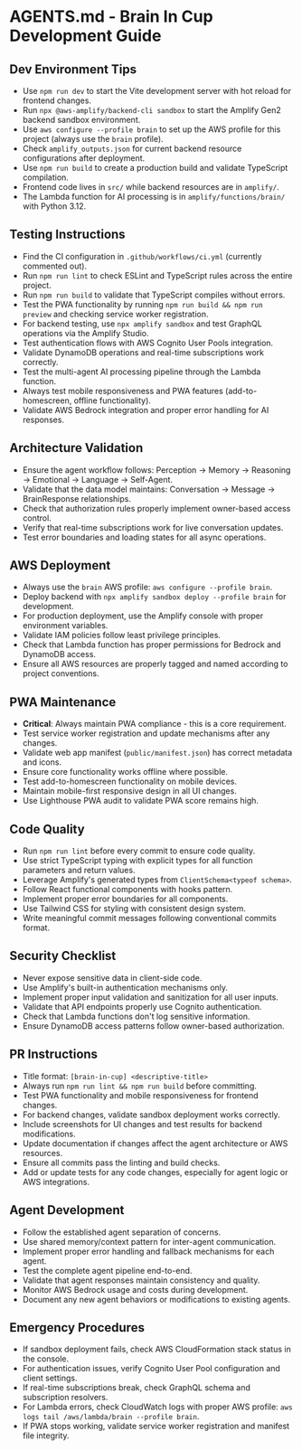# AGENTS.md - Brain In Cup Development Guide

## Dev Environment Tips
- Use `npm run dev` to start the Vite development server with hot reload for frontend changes.
- Run `npx @aws-amplify/backend-cli sandbox` to start the Amplify Gen2 backend sandbox environment.
- Use `aws configure --profile brain` to set up the AWS profile for this project (always use the `brain` profile).
- Check `amplify_outputs.json` for current backend resource configurations after deployment.
- Use `npm run build` to create a production build and validate TypeScript compilation.
- Frontend code lives in `src/` while backend resources are in `amplify/`.
- The Lambda function for AI processing is in `amplify/functions/brain/` with Python 3.12.

## Testing Instructions
- Find the CI configuration in `.github/workflows/ci.yml` (currently commented out).
- Run `npm run lint` to check ESLint and TypeScript rules across the entire project.
- Run `npm run build` to validate that TypeScript compiles without errors.
- Test the PWA functionality by running `npm run build && npm run preview` and checking service worker registration.
- For backend testing, use `npx amplify sandbox` and test GraphQL operations via the Amplify Studio.
- Test authentication flows with AWS Cognito User Pools integration.
- Validate DynamoDB operations and real-time subscriptions work correctly.
- Test the multi-agent AI processing pipeline through the Lambda function.
- Always test mobile responsiveness and PWA features (add-to-homescreen, offline functionality).
- Validate AWS Bedrock integration and proper error handling for AI responses.

## Architecture Validation
- Ensure the agent workflow follows: Perception → Memory → Reasoning → Emotional → Language → Self-Agent.
- Validate that the data model maintains: Conversation → Message → BrainResponse relationships.
- Check that authorization rules properly implement owner-based access control.
- Verify that real-time subscriptions work for live conversation updates.
- Test error boundaries and loading states for all async operations.

## AWS Deployment
- Always use the `brain` AWS profile: `aws configure --profile brain`.
- Deploy backend with `npx amplify sandbox deploy --profile brain` for development.
- For production deployment, use the Amplify console with proper environment variables.
- Validate IAM policies follow least privilege principles.
- Check that Lambda function has proper permissions for Bedrock and DynamoDB access.
- Ensure all AWS resources are properly tagged and named according to project conventions.

## PWA Maintenance
- **Critical**: Always maintain PWA compliance - this is a core requirement.
- Test service worker registration and update mechanisms after any changes.
- Validate web app manifest (`public/manifest.json`) has correct metadata and icons.
- Ensure core functionality works offline where possible.
- Test add-to-homescreen functionality on mobile devices.
- Maintain mobile-first responsive design in all UI changes.
- Use Lighthouse PWA audit to validate PWA score remains high.

## Code Quality
- Run `npm run lint` before every commit to ensure code quality.
- Use strict TypeScript typing with explicit types for all function parameters and return values.
- Leverage Amplify's generated types from `ClientSchema<typeof schema>`.
- Follow React functional components with hooks pattern.
- Implement proper error boundaries for all components.
- Use Tailwind CSS for styling with consistent design system.
- Write meaningful commit messages following conventional commits format.

## Security Checklist
- Never expose sensitive data in client-side code.
- Use Amplify's built-in authentication mechanisms only.
- Implement proper input validation and sanitization for all user inputs.
- Validate that API endpoints properly use Cognito authentication.
- Check that Lambda functions don't log sensitive information.
- Ensure DynamoDB access patterns follow owner-based authorization.

## PR Instructions
- Title format: `[brain-in-cup] <descriptive-title>`
- Always run `npm run lint && npm run build` before committing.
- Test PWA functionality and mobile responsiveness for frontend changes.
- For backend changes, validate sandbox deployment works correctly.
- Include screenshots for UI changes and test results for backend modifications.
- Update documentation if changes affect the agent architecture or AWS resources.
- Ensure all commits pass the linting and build checks.
- Add or update tests for any code changes, especially for agent logic or AWS integrations.

## Agent Development
- Follow the established agent separation of concerns.
- Use shared memory/context pattern for inter-agent communication.
- Implement proper error handling and fallback mechanisms for each agent.
- Test the complete agent pipeline end-to-end.
- Validate that agent responses maintain consistency and quality.
- Monitor AWS Bedrock usage and costs during development.
- Document any new agent behaviors or modifications to existing agents.

## Emergency Procedures
- If sandbox deployment fails, check AWS CloudFormation stack status in the console.
- For authentication issues, verify Cognito User Pool configuration and client settings.
- If real-time subscriptions break, check GraphQL schema and subscription resolvers.
- For Lambda errors, check CloudWatch logs with proper AWS profile: `aws logs tail /aws/lambda/brain --profile brain`.
- If PWA stops working, validate service worker registration and manifest file integrity.